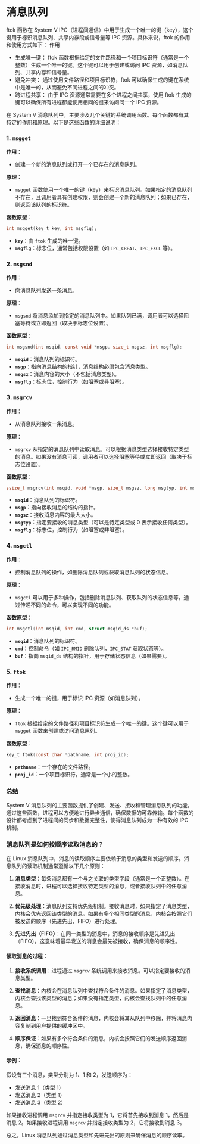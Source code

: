 # 消息队列
ftok 函数在 System V IPC（进程间通信）中用于生成一个唯一的键（key），这个键用于标识消息队列、共享内存段或信号量等 IPC 资源。具体来说，ftok 的作用和使用方式如下：
作用
- 生成唯一键：
    ftok 函数根据给定的文件路径和一个项目标识符（通常是一个整数）生成一个唯一的键。这个键可以用于创建或访问 IPC 资源，如消息队列、共享内存和信号量。
- 避免冲突：
    通过使用文件路径和项目标识符，ftok 可以确保生成的键在系统中是唯一的，从而避免不同进程之间的冲突。
- 跨进程共享：
    由于 IPC 资源通常需要在多个进程之间共享，使用 ftok 生成的键可以确保所有进程都能使用相同的键来访问同一个 IPC 资源。


在 System V 消息队列中，主要涉及几个关键的系统调用函数。每个函数都有其特定的作用和原理。以下是这些函数的详细说明：

### 1. `msgget`

**作用**：
- 创建一个新的消息队列或打开一个已存在的消息队列。

**原理**：
- `msgget` 函数使用一个唯一的键（key）来标识消息队列。如果指定的消息队列不存在，且调用者具有创建权限，则会创建一个新的消息队列；如果已存在，则返回该队列的标识符。
  
**函数原型**：
```c
int msgget(key_t key, int msgflg);
```
- **`key`**：由 `ftok` 生成的唯一键。
- **`msgflg`**：标志位，通常包括权限设置（如 `IPC_CREAT`、`IPC_EXCL` 等）。

### 2. `msgsnd`

**作用**：
- 向消息队列发送一条消息。

**原理**：
- `msgsnd` 将消息添加到指定的消息队列中。如果队列已满，调用者可以选择阻塞等待或立即返回（取决于标志位设置）。
  
**函数原型**：
```c
int msgsnd(int msqid, const void *msgp, size_t msgsz, int msgflg);
```
- **`msqid`**：消息队列的标识符。
- **`msgp`**：指向消息结构的指针，消息结构必须包含消息类型。
- **`msgsz`**：消息内容的大小（不包括消息类型）。
- **`msgflg`**：标志位，控制行为（如阻塞或非阻塞）。

### 3. `msgrcv`

**作用**：
- 从消息队列接收一条消息。

**原理**：
- `msgrcv` 从指定的消息队列中读取消息。可以根据消息类型选择接收特定类型的消息。如果没有消息可读，调用者可以选择阻塞等待或立即返回（取决于标志位设置）。
  
**函数原型**：
```c
ssize_t msgrcv(int msqid, void *msgp, size_t msgsz, long msgtyp, int msgflg);
```
- **`msqid`**：消息队列的标识符。
- **`msgp`**：指向接收消息的结构的指针。
- **`msgsz`**：接收消息内容的最大大小。
- **`msgtyp`**：指定要接收的消息类型（可以是特定类型或 0 表示接收任何类型）。
- **`msgflg`**：标志位，控制行为（如阻塞或非阻塞）。

### 4. `msgctl`

**作用**：
- 控制消息队列的操作，如删除消息队列或获取消息队列的状态信息。

**原理**：
- `msgctl` 可以用于多种操作，包括删除消息队列、获取队列的状态信息等。通过传递不同的命令，可以实现不同的功能。
  
**函数原型**：
```c
int msgctl(int msqid, int cmd, struct msqid_ds *buf);
```
- **`msqid`**：消息队列的标识符。
- **`cmd`**：控制命令（如 `IPC_RMID` 删除队列，`IPC_STAT` 获取状态等）。
- **`buf`**：指向 `msqid_ds` 结构的指针，用于存储状态信息（如果需要）。

### 5. `ftok`

**作用**：
- 生成一个唯一的键，用于标识 IPC 资源（如消息队列）。

**原理**：
- `ftok` 根据给定的文件路径和项目标识符生成一个唯一的键。这个键可以用于 `msgget` 函数来创建或访问消息队列。
  
**函数原型**：
```c
key_t ftok(const char *pathname, int proj_id);
```
- **`pathname`**：一个存在的文件路径。
- **`proj_id`**：一个项目标识符，通常是一个小的整数。

### 总结

System V 消息队列的主要函数提供了创建、发送、接收和管理消息队列的功能。通过这些函数，进程可以方便地进行异步通信，确保数据的可靠传输。每个函数的设计都考虑到了进程间的同步和数据完整性，使得消息队列成为一种有效的 IPC 机制。


### 消息队列是如何按顺序读取消息的？
在 Linux 消息队列中，消息的读取顺序主要依赖于消息的类型和发送的顺序。消息队列的读取机制通常遵循以下几个原则：

1. **消息类型**：每条消息都有一个与之关联的类型字段（通常是一个正整数）。在接收消息时，进程可以选择接收特定类型的消息，或者接收队列中的任意消息。

2. **优先级处理**：消息队列支持优先级机制。接收消息时，如果指定了消息类型，内核会优先返回该类型的消息。如果有多个相同类型的消息，内核会按照它们被发送的顺序（先进先出，FIFO）进行处理。

3. **先进先出（FIFO）**：在同一类型的消息中，消息的接收顺序是先进先出（FIFO）。这意味着最早发送的消息会最先被接收，确保消息的顺序性。

#### 读取消息的过程：

1. **接收系统调用**：进程通过 `msgrcv` 系统调用来接收消息。可以指定要接收的消息类型。

2. **查找消息**：内核会在消息队列中查找符合条件的消息。如果指定了消息类型，内核会查找该类型的消息；如果没有指定类型，内核会查找队列中的任意消息。

3. **返回消息**：一旦找到符合条件的消息，内核会将其从队列中移除，并将消息内容复制到用户提供的缓冲区中。

4. **顺序保证**：如果有多个符合条件的消息，内核会按照它们的发送顺序返回消息，确保消息的顺序性。

#### 示例：

假设有三个消息，类型分别为 1、1 和 2，发送顺序为：

- 发送消息 1（类型 1）
- 发送消息 2（类型 1）
- 发送消息 3（类型 2）

如果接收进程调用 `msgrcv` 并指定接收类型为 1，它将首先接收到消息 1，然后是消息 2。如果接收进程调用 `msgrcv` 并指定接收类型为 2，它将接收到消息 3。

总之，Linux 消息队列通过消息类型和先进先出的原则来确保消息的顺序读取。